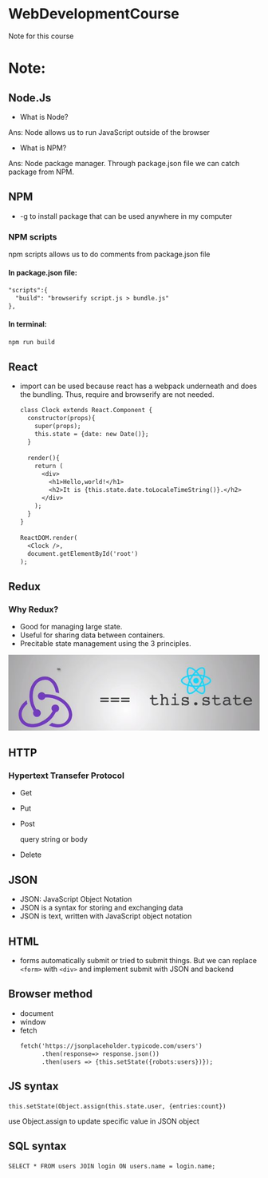 # WebDevelopmentCourse
Note for this course

# Note:

## Node.Js

- What is Node?

Ans: Node allows us to run JavaScript outside of the browser

- What is NPM?

Ans: Node package manager. Through package.json file we can catch package from NPM. 





## NPM
- -g to install package that can be used anywhere in my computer
### NPM scripts
npm scripts allows us to do comments from package.json file

#### In package.json file:

```
"scripts":{
  "build": "browserify script.js > bundle.js"
},
```

#### In terminal:
`npm run build`





## React
- import can be used because react has a webpack underneath and does the bundling.
  Thus, require and browserify are not needed.
  
  ```
  class Clock extends React.Component {
    constructor(props){
      super(props);
      this.state = {date: new Date()};
    }
    
    render(){
      return (
        <div>
          <h1>Hello,world!</h1>
          <h2>It is {this.state.date.toLocaleTimeString()}.</h2>
        </div>
      );
    }
  }
  
  ReactDOM.render(
    <Clock />,
    document.getElementById('root')
  );
  ```
  
  
  
  
 ## Redux
 ### Why Redux?
 - Good for managing large state.
 - Useful for sharing data between containers.
 - Precitable state management using the 3 principles.
 

 ![image](http://github.com/binganfe/WebDevelopmentCourse/raw/master/images/Redux.JPG)
  
  
  
  
  
## HTTP
### Hypertext Transefer Protocol
- Get
- Put
- Post

  query string or body
- Delete





## JSON
- JSON: JavaScript Object Notation
- JSON is a syntax for storing and exchanging data
- JSON is text, written with JavaScript object notation





## HTML
- forms automatically submit or tried to submit things. But we can replace `<form>` with `<div>` and implement submit with
  JSON and backend
  
  
  
  
  
## Browser method
- document
- window
- fetch
  ```
  fetch('https://jsonplaceholder.typicode.com/users')
		.then(response=> response.json())
		.then(users => {this.setState({robots:users})});
  ```





## JS syntax
`this.setState(Object.assign(this.state.user, {entries:count})`

use Object.assign to update specific value in JSON object





## SQL syntax

`SELECT * FROM users JOIN login ON users.name = login.name;`

